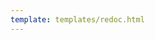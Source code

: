 ```yaml
---
template: templates/redoc.html
---
```

    
<redoc spec-url="../../apis/restapis/email-templates.yaml"></redoc>
